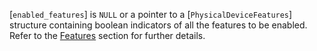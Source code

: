[`enabled_features`] is `NULL` or a pointer to a
[`PhysicalDeviceFeatures`] structure containing boolean indicators
of all the features to be enabled.
Refer to the [Features](https://www.khronos.org/registry/vulkan/specs/1.3-extensions/html/vkspec.html#features) section for further details.